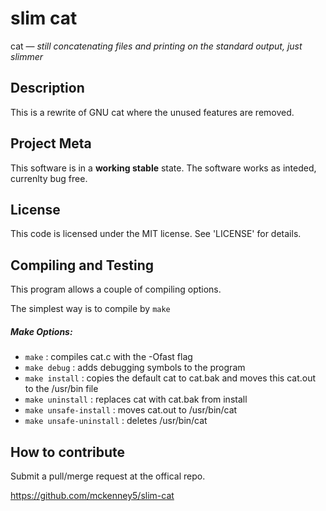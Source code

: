 slim cat
==========
cat — _still concatenating files and printing on the standard output, just slimmer_

## Description
This is a rewrite of GNU cat where the unused features are removed.

## Project Meta
This software is in a **working stable** state.
The software works as inteded, currenlty bug free.

## License
This code is licensed under the MIT license. See 'LICENSE' for details. 

## Compiling and Testing
This program allows a couple of compiling options.

The simplest way is to compile by `make`

##### Make Options:
* `make`		    : compiles cat.c with the -Ofast flag
* `make debug`		    : adds debugging symbols to the program
* `make install`	    : copies the default cat to cat.bak and moves this cat.out to the /usr/bin file
* `make uninstall`	    : replaces cat with cat.bak from install
* `make unsafe-install`     : moves cat.out to /usr/bin/cat
* `make unsafe-uninstall`   : deletes /usr/bin/cat

## How to contribute
Submit a pull/merge request at the offical repo.

<https://github.com/mckenney5/slim-cat>

